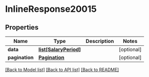 # InlineResponse20015

## Properties
Name | Type | Description | Notes
------------ | ------------- | ------------- | -------------
**data** | [**list[SalaryPeriod]**](SalaryPeriod.md) |  | [optional] 
**pagination** | [**Pagination**](Pagination.md) |  | [optional] 

[[Back to Model list]](../README.md#documentation-for-models) [[Back to API list]](../README.md#documentation-for-api-endpoints) [[Back to README]](../README.md)


